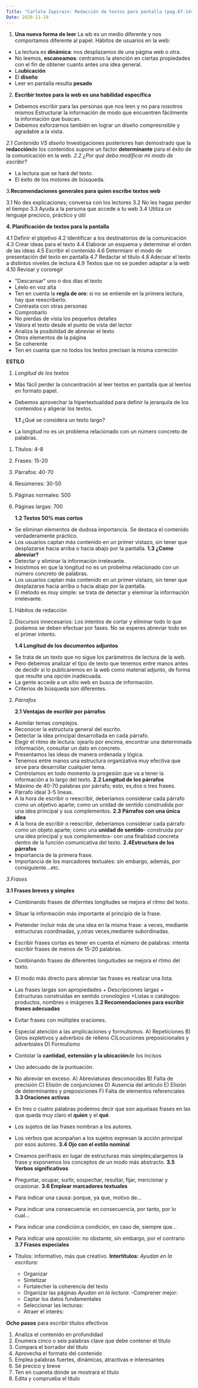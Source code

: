 ```yaml
---
Title: "Carlota Zapirain: Redacción de textos para pantalla (pag.87-144) y eSTILO (PAG.145-214) IVAP (2014)"
Date: 2020-11-10
---
```


1. **Una nueva forma de leer**
La wb es un medio diferente y nos comportamos diferente al papel.
Hábitos de usuarios en la web:
- La lectura es **dinámica**: nos desplazamos de una página web o otra.
- No leemos, **escaneamos**: centramos la atención en ciertas propiedades con el fin de obtener cuanto antes una idea general.
- La**ubicación**
- El **diseño**   
- Leer en pantalla resulta **pesado**

2. **Escribir textos para la web es una habilidad específica**
- Debemos escribir para las personas que nos leen y no para nosotros mismos
Estructurar la información de modo que encuentren fácilmente la información que buscan.
- Debemos esforzarnos también en lograr un diseño compresnsible y agradable a la vista. 

_2.1 Contenido VS diseño_
Investigaciones posteriores han demostrado que la **redacción**de los contenidos
supone un factor **determinante** para el éxito de la comunicación en la web.
_2.2 ¿Por qué debo modificar mi modo de escribir?_
+ La lectura que se hará del texto.
+ El éxito de los motores de búsqueda.

3.**Recomendaciones generales para quien escribe textos web**

3.1 No des explicaciones; conversa con los lectores
3.2 No les hagas perder el tiempo
3.3 Ayuda a la persona que accede a tu web
3.4 Utiliza un lenguaje precioco, práctico y útil 

**4. Planificación de textos para la pantalla**

4.1 Definir el pbjetivo
4.2 Identificar a los destinatorios de la comunicación 
4.3 Crear ideas para el texto
4.4 Elaborar un esquema y determinar el orden de las ideas
4.5 Escribir el contenido
4.6 Determianr el modo de presentación del texto en pantalla 
4.7 Redactar el título
4.8 Adecuar el texto a distintos niveles de lectura
4.9 Textos que no se pueden adaptar a la web
4.10 Revisar y cororegir 
+ "Descansar" uno o dos días el texto 
+ Léelo en voz alta
+ Ten en cuenta la **regla de oro**: si no se entiende en la primera lectura, hay que reescriberlo.
+ Contrasta con otras personas
+ Comprobarlo
+ No pierdas de vista los pequeños detalles
+ Valora el texto desde el punto de vista del lector
+ Analiza la posibilidad de abreviar el texto
+ Otros elementos de la página
+ Se coherente
+ Ten en cuanta que no todos los textos precisan la misma correción



 **ESTILO**

1. _Longitud de los textos_

+ Más fácil perder la concentración al leer textos en pantalla que al leerlos en formato papel.
+ Debemos aprovechar la hipertextualidad para definir la jerarquila de los contenidos y aligerar los textos.
   
    **1.1** ¿Qué se considera un texto largo?
+ La longitud no es un problema relacionado con un número concreto de palabras.
1. Titulos: 4-8
2. Frases: 15-20
3. Párrafos: 40-70
4. Resúmenes: 30-50
5. Páginas normales: 500
6. Páginas largas: 700

    **1.2 Textos 50% mas cortos**
+ Se eliminan elementos de dudosa importancia.
Se destaca el contenido verdaderamente práctico.
+ Los usuarios captan más contenido en un primer vistazo, sin tener que desplazarse hacia arriba o hacia abajo por la pantalla.
    **1.3 ¿Como abreviar?**
+ Detectar y eliminar la información irrelevante.
+ Insistimos en que la longitud no es un probelma relacionado con un número concreto de palabras.
+ Los usuarios captan más contenido en un primer vistazo, sin tener que desplazarse hacia arriba o hacia abajo por la pantalla. 
+ El método es muy simple: se trata de detectar y eleminar la información irrelevante.
1. Hábitos de redacción
2. Discursos innecesarios: Los intentos de cortar y eliminar todo lo que podamos se deben efectuar por fases. No se esperes abreviar todo en el primer intento. 

    **1.4 Longitud de los documentos adjuntos**
+ Se trata de un texto que no sigue los parámetros de lectura de la web.
+ Pero debemos analizar el tipo de texto que tenemos entre manos antes de decidir si lo publicaremos en la web como material adjunto, de forma que resulte una opción inadecuada. 
+ La gente accede a un sitio web en busca de información.
+ Criterios de búsqueda son diferentes.

2. _Párrafos_

    **2.1 Ventajas de escribir por párrafos**
+ Asimilar temas complejos.
+ Reconocer la estructura general del escrito.
+ Detectar la idea principal desarrollada en cada párrafo. 
+ Elegir el ritmo de lectura: ojearlo por encima, encontrar una determinada información, consultar un dato en concreto. 
+ Presentamos las ideas de manera ordenada y lógica.
+ Tenemos entre manos una estructura organizativa muy efectiva que sirve para desarrollar cualquier tema. 
+ Controlamos en todo momento la progesión que va a tener la información a lo largo del texto.
    **2.2 Longitud de los párrafos**
+ Máximo de 40-70 palabras por párrafo; esto, es,dos o tres frases. 
+ Párrafo ideal 3-5 lineas.
+ A la hora de escribir o reescribir, deberíamos considerar cada párrafo como un objetivo aparte; como un unidad de sentido construdida por una idea principal y sus complementos.
    **2.3 Párrafos con una única idea**
+ A la hora de escribir o reescribir, deberiamos considerar cada párrafo como un objeto aparte; como una **unidad de sentido**- construida por una idea principal y sus complementos- con una finalidad concreta dentro de la función comunicativa del texto.
    **2.4Estructura de los párrafos**
+ Importancia de la primera frase.
+ Importancia de los marcadores textuales: sin embargo, además, por consiguiente...etc. 

_3.Frases_

   **3.1 Frases breves y simples**

+ Combinando frases de diferntes longitudes se mejora el ritmo del texto.
+ Situar la información más importante al principio de la frase. 
+ Pretender incluir más de una idea en la misma frase: a veces, mediante estructuras coordinadas, y,otras veces,mediante subordinadas.
+ Escribir frases cortas es tener en cuenta el número de palabras: intenta escribir frases de menos de 15-20 palabras.
+ Combinando frases de diferentes longuitudes se mejora el rtimo del texto.
+ El modo más directo para abreviar las frases es realizar una lista.
+ Las frases largas son apropiedades
        + Descripciones largas
        + Estructuras construidas en sentido cronológico
        +Listas o catálogos: productos, nombres o imágenes
    **3.2 Recomendaciones para escribir frases adecuadas**

+ Evitar frases con múltiples oraciones. 
+ Especial atención a las amplicaciones y formulismos. 
        A) Repeticiones
        B) Giros expletivos y adverbios de relleno
        C)Locuciones preposicionales y adverbiales
        D) Formulismo
+ Contolar la **cantidad, extensión y la ubicación**de los incisos
+ Uso adecuado de la puntuación. 
+ No abreviar en exceso. 
        A) Abreviaturas desconocidas
        B) Falta de precisión
        C) Elisión de conjunciones
        D) Ausencia del artículo
        E) Elisión de determinantes y preposiciones
        F) Falta de elementos referenciales
    **3.3 Oraciones activas**
+ En tres o cuatro palabras podemos decir que son aquelaas frases en las que queda muy claro el **quien** y el **qué**.
+ Los sujetos de las frases nombran a los autores.
+ Los verbos que aconpañan a los sujetos expresan la acción principal por esos autores.
    **3.4 Ojo con el estilo nominal**
+ Creamos perífrasis en lugar de estructuras más simples;alargamos la frase y exponemos los conceptos de un modo más abstracto.
    **3.5 Verbos significativos**
 + Preguntar, ocupar, surtir, sospechar, resultar, fijar, mencionar y ocasionar.
    **3.6 Emplear marcadores textuales**
+ Para indicar una causa: porque, ya que, motivo de... 
+ Para indicar una consecuencia: en consecuencia, por tanto, por lo cual...
+ Para indicar una condición:a condición, en caso de, siempre que...
+ Para indicar una oposición: no obstante, sin embargo, por el contrario
    **3.7 Frases especiales**
+ Titulos: informativo, más que creativo. 
**Intertítulos:**
_Ayudan en la escritura_:
    - Organizar
    - Sintetizar
    - Fortalecher la coherencia del texto
    - Organizar las páginas
_Ayudan en la lectura_:
    -Comprener mejor:
    - Captar los datos fundamentales 
    - Seleccionar las lecturas:
    - Atraer el interés:

**Ocho pasos** para escribir títulos efectivos 
1. Analiza el contenido en profundidad
2. Enumera cinco o seis palabras clave que debe contener el título
3. Compara el borrador del titulo
4. Aprovecha el formato del contenido
5. Emplea palabras fuertes, dinámicas, atractivas e interesantes
6. Sé precico y breve
7. Ten en cuaneta dónde se mostrará el título
8. Edita y comprueba el título 